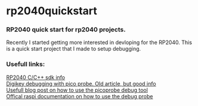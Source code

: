 # rp2040quickstart
### RP2040 quick start for rp2040 projects.
Recently I started getting more interested in devloping for the RP2040. This is a quick start project that I made to setup debugging.

### Usefull links:
[RP2040 C/C++ sdk info](https://www.raspberrypi.com/documentation/pico-sdk/)<br>
[Digikey debugging with pico probe.  Old article, but good info](https://www.digikey.com/en/maker/projects/raspberry-pi-pico-and-rp2040-cc-part-2-debugging-with-vs-code/470abc7efb07432b82c95f6f67f184c0)<br>
[Usefull blog post on how to use the picoprobe debug tool](https://www.circuitstate.com/tutorials/debugging-rp2040-pico-c-cpp-sdk-projects-using-raspberry-pi-debug-probe-and-vs-code/)<br>
[Offical raspi documentation on how to use the debug probe](https://www.raspberrypi.com/documentation/microcontrollers/debug-probe.html)<br>
